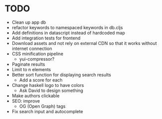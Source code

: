 # TODO

* Clean up app db
* refactor keywords to namespaced keywords in db.cljs
* Add definitions in datascript instead of hardcoded map
* Add integration tests for frontend
* Download assets and not rely on external CDN so that it works without internet connection
* CSS minification pipeline
  * yui-compressor?
* Paginate results
* Limit to n elements
* Better sort function for displaying search results
  * Add a score for each
* Change haskell logo to have colors
  * Ask David to design something
* Make authors clickable
* SEO: improve
  * OG (Open Graph) tags
* Fix search input and autocomplete
